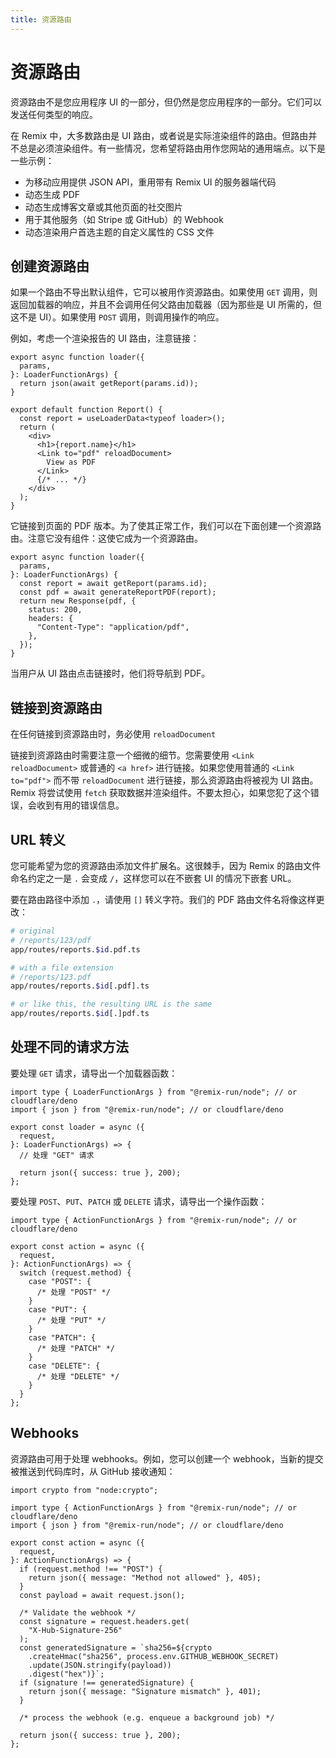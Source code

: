 ```yaml
---
title: 资源路由
---
```


# 资源路由

资源路由不是您应用程序 UI 的一部分，但仍然是您应用程序的一部分。它们可以发送任何类型的响应。

在 Remix 中，大多数路由是 UI 路由，或者说是实际渲染组件的路由。但路由并不总是必须渲染组件。有一些情况，您希望将路由用作您网站的通用端点。以下是一些示例：

- 为移动应用提供 JSON API，重用带有 Remix UI 的服务器端代码
- 动态生成 PDF
- 动态生成博客文章或其他页面的社交图片
- 用于其他服务（如 Stripe 或 GitHub）的 Webhook
- 动态渲染用户首选主题的自定义属性的 CSS 文件

## 创建资源路由

如果一个路由不导出默认组件，它可以被用作资源路由。如果使用 `GET` 调用，则返回加载器的响应，并且不会调用任何父路由加载器（因为那些是 UI 所需的，但这不是 UI）。如果使用 `POST` 调用，则调用操作的响应。

例如，考虑一个渲染报告的 UI 路由，注意链接：

```tsx filename=app/routes/reports.$id.tsx lines=[12-14]
export async function loader({
  params,
}: LoaderFunctionArgs) {
  return json(await getReport(params.id));
}

export default function Report() {
  const report = useLoaderData<typeof loader>();
  return (
    <div>
      <h1>{report.name}</h1>
      <Link to="pdf" reloadDocument>
        View as PDF
      </Link>
      {/* ... */}
    </div>
  );
}
```

它链接到页面的 PDF 版本。为了使其正常工作，我们可以在下面创建一个资源路由。注意它没有组件：这使它成为一个资源路由。

```tsx filename=app/routes/reports.$id.pdf.tsx
export async function loader({
  params,
}: LoaderFunctionArgs) {
  const report = await getReport(params.id);
  const pdf = await generateReportPDF(report);
  return new Response(pdf, {
    status: 200,
    headers: {
      "Content-Type": "application/pdf",
    },
  });
}
```

当用户从 UI 路由点击链接时，他们将导航到 PDF。

## 链接到资源路由

<docs-error>在任何链接到资源路由时，务必使用 <code>reloadDocument</code></docs-error>

链接到资源路由时需要注意一个细微的细节。您需要使用 `<Link reloadDocument>` 或普通的 `<a href>` 进行链接。如果您使用普通的 `<Link to="pdf">` 而不带 `reloadDocument` 进行链接，那么资源路由将被视为 UI 路由。Remix 将尝试使用 `fetch` 获取数据并渲染组件。不要太担心，如果您犯了这个错误，会收到有用的错误信息。

## URL 转义

您可能希望为您的资源路由添加文件扩展名。这很棘手，因为 Remix 的路由文件命名约定之一是 `.` 会变成 `/`，这样您可以在不嵌套 UI 的情况下嵌套 URL。

要在路由路径中添加 `.`，请使用 `[]` 转义字符。我们的 PDF 路由文件名将像这样更改：

```sh
# original
# /reports/123/pdf
app/routes/reports.$id.pdf.ts

# with a file extension
# /reports/123.pdf
app/routes/reports.$id[.pdf].ts

# or like this, the resulting URL is the same
app/routes/reports.$id[.]pdf.ts
```

## 处理不同的请求方法

要处理 `GET` 请求，请导出一个加载器函数：

```tsx
import type { LoaderFunctionArgs } from "@remix-run/node"; // or cloudflare/deno
import { json } from "@remix-run/node"; // or cloudflare/deno

export const loader = async ({
  request,
}: LoaderFunctionArgs) => {
  // 处理 "GET" 请求

  return json({ success: true }, 200);
};
```

要处理 `POST`、`PUT`、`PATCH` 或 `DELETE` 请求，请导出一个操作函数：

```tsx
import type { ActionFunctionArgs } from "@remix-run/node"; // or cloudflare/deno

export const action = async ({
  request,
}: ActionFunctionArgs) => {
  switch (request.method) {
    case "POST": {
      /* 处理 "POST" */
    }
    case "PUT": {
      /* 处理 "PUT" */
    }
    case "PATCH": {
      /* 处理 "PATCH" */
    }
    case "DELETE": {
      /* 处理 "DELETE" */
    }
  }
};
```

## Webhooks

资源路由可用于处理 webhooks。例如，您可以创建一个 webhook，当新的提交被推送到代码库时，从 GitHub 接收通知：

```tsx
import crypto from "node:crypto";

import type { ActionFunctionArgs } from "@remix-run/node"; // or cloudflare/deno
import { json } from "@remix-run/node"; // or cloudflare/deno

export const action = async ({
  request,
}: ActionFunctionArgs) => {
  if (request.method !== "POST") {
    return json({ message: "Method not allowed" }, 405);
  }
  const payload = await request.json();

  /* Validate the webhook */
  const signature = request.headers.get(
    "X-Hub-Signature-256"
  );
  const generatedSignature = `sha256=${crypto
    .createHmac("sha256", process.env.GITHUB_WEBHOOK_SECRET)
    .update(JSON.stringify(payload))
    .digest("hex")}`;
  if (signature !== generatedSignature) {
    return json({ message: "Signature mismatch" }, 401);
  }

  /* process the webhook (e.g. enqueue a background job) */

  return json({ success: true }, 200);
};
```
